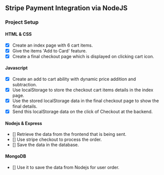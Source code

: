 ## Stripe Payment Integration via NodeJS

### Project Setup

#### HTML & CSS
- [x] Create an index page with 6 cart items.
- [x] Give the items 'Add to Card' feature.
- [x] Create a final checkout page which is displayed on clicking cart icon.

#### Javascript
- [x] Create an add to cart ability with dynamic price addition and subtraction.
- [x] Use localStorage to store the checkout cart items details in the index page.
- [x] Use the stored localStorage data in the final checkout page to show the final details.
- [x] Send this localStorage data on the click of Checkout at the backend.

#### Nodejs & Express
- [] Retrieve the data from the frontend that is being sent.
- [] Use stripe checkout to process the order.
- [] Save the data in the database.

#### MongoDB
- [] Use it to save the data from Nodejs for user order.
